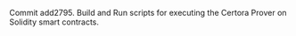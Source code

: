 Commit add2795.                    Build and Run scripts for executing the Certora Prover on Solidity smart contracts.
